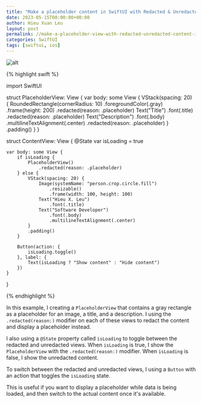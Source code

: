 ```yaml
---
title: "Make a placeholder content in SwiftUI with Redacted & Unredacted"
date: 2023-05-15T00:00:00+00:00
author: Hieu Xuan Leu
layout: post
permalink: //make-a-placeholder-view-with-redacted-unredacted-content-in-swiftui/
categories: SwiftUI
tags: [swiftui, ios]
---
```


![alt](http://hieulxswe.com/wp-content/uploads/2023/05/redacted.png)

{% highlight swift %}

import SwiftUI

struct PlaceholderView: View {
    var body: some View {
        VStack(spacing: 20) {
            RoundedRectangle(cornerRadius: 10)
                .foregroundColor(.gray)
                .frame(height: 200)
                .redacted(reason: .placeholder)
            Text("Title")
                .font(.title)
                .redacted(reason: .placeholder)
            Text("Description")
                .font(.body)
                .multilineTextAlignment(.center)
                .redacted(reason: .placeholder)
        }
        .padding()
    }
}

struct ContentView: View {
    @State var isLoading = true
    
    var body: some View {
        if isLoading {
            PlaceholderView()
                .redacted(reason: .placeholder)
        } else {
            VStack(spacing: 20) {
                Image(systemName: "person.crop.circle.fill")
                    .resizable()
                    .frame(width: 100, height: 100)
                Text("Hieu X. Leu")
                    .font(.title)
                Text("Software Developer")
                    .font(.body)
                    .multilineTextAlignment(.center)
            }
            .padding()
        }
        
        Button(action: {
            isLoading.toggle()
        }, label: {
            Text(isLoading ? "Show content" : "Hide content")
        })
    }
}

{% endhighlight %}

In this example, I creating a `PlaceholderView` that contains a gray rectangle as a placeholder for an image, a title, and a description. I using the `.redacted(reason:)` modifier on each of these views to redact the content and display a placeholder instead.

I also using a `@State` property called `isLoading` to toggle between the redacted and unredacted views. When `isLoading` is true, I show the `PlaceholderView` with the `.redacted(reason:)` modifier. When `isLoading` is false, I show the unredacted content.

To switch between the redacted and unredacted views, I using a `Button` with an action that toggles the `isLoading` state.

This is useful if you want to display a placeholder while data is being loaded, and then switch to the actual content once it's available.